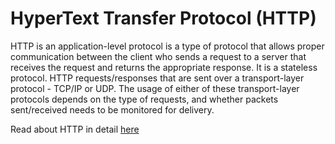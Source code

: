 #	HyperText Transfer Protocol (HTTP)

HTTP is an application-level protocol is a type of protocol that allows proper communication between the client who sends a request to a server that receives the request and returns the appropriate response. It is a stateless protocol. HTTP requests/responses that are sent over a transport-layer protocol - TCP/IP or UDP.
The usage of either of these transport-layer protocols depends on the type of requests, and whether packets sent/received needs to be monitored for delivery.

Read about HTTP in detail [here](https://www3.ntu.edu.sg/home/ehchua/programming/webprogramming/HTTP_Basics.html)
